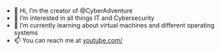- 👋 Hi, I’m the creator of @CyberAdventure
- 👀 I’m interested in all things IT and Cybersecurity
- 🌱 I’m currently learning about virtual machines and different operating systems
- 📫 You can reach me at [youtube.com/](https://www.youtube.com/@cyberadventure)

<!---
CyberAdventure/CyberAdventure is a ✨ special ✨ repository because its `README.md` (this file) appears on your GitHub profile.
You can click the Preview link to take a look at your changes.
--->

